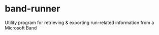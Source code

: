 # band-runner
Utility program for retrieving &amp; exporting run-related information from a Microsoft Band
